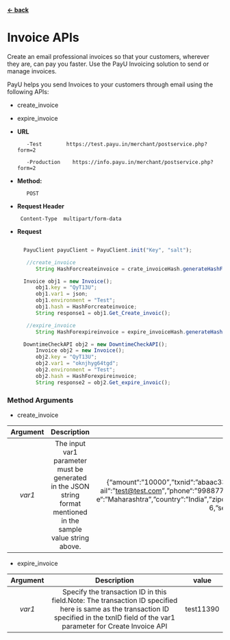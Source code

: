 [**<- back**](https://github.com/payu-intrepos/web-sdk-java/blob/main/README.md)

# Invoice APIs
Create an email professional invoices so that your customers, wherever they are, can pay you faster. Use the PayU Invoicing solution to send or manage invoices.

PayU helps you send Invoices to your customers through email using the following APIs:

* create_invoice
* expire_invoice



* **URL**

         -Test        https://test.payu.in/merchant/postservice.php?form=2

         -Production	https://info.payu.in/merchant/postservice.php?form=2



* **Method:**

         POST


*  **Request Header**

        Content-Type  multipart/form-data


* **Request**

  ```javascript

    PayuClient payuClient = PayuClient.init("Key", "salt");

     //create_invoice
        String HashForcreateinvoice = crate_invoiceHash.generateHashForCreateInvoice();

    Invoice obj1 = new Invoice();
        obj1.key = "QyT13U";
        obj1.var1 = json;
        obj1.environment = "Test";
        obj1.hash = HashForcreateinvoice;
        String response1 = obj1.Get_Create_invoic();

     //expire_invoice
        String HashForexpireinvoice = expire_invoiceHash.generateHashForexpireInvoice();

    DowntimeCheckAPI obj2 = new DowntimeCheckAPI();
        Invoice obj2 = new Invoice();
        obj2.key = "QyT13U";
        obj2.var1 = "oknjhyg64tgd";
        obj2.environment = "Test";
        obj2.hash = HashForexpireinvoice;
        String response2 = obj2.Get_expire_invoic();

  ```



### Method Arguments

* create_invoice

| Argument |                      Description                      |                                                                                                                                                Value                                                                                                                                                |
|:--------:|:------------------------------------------------------:|:---------------------------------------------------------------------------------------------------------------------------------------------------------------------------------------------------------------------------------------------------------------------------------------------------:|
|  *var1*  | The input var1 parameter must be generated in the JSON string format mentioned in the sample value string above.  | {“amount“:”10000”,”txnid“:”abaac3332″,”productinfo“:”iPhone”,”firstname“:”Samir”,”em ail“:”test@test.com”,”phone“:”9988776655”,”address1“:”testaddress”,”city“:”Mumbai”,”stat e“:”Maharashtra”,”country“:”India”,”zipcode“:”122002″,”template_id“:”14″,”validation_period“: 6,”send_email_now“:”1”} |

* expire_invoice

| Argument |                                                                                       Description                                                                                       |   value   |
|:--------:|:--------------------------------------------------------------------------------------------------------------------------------------------------------------------------------------:|:---------:|
|  *var1*  |Specify the transaction ID in this field.Note: The transaction ID specified here is same as the transaction ID specified in the txnID field of the var1 parameter for Create Invoice API| test11390 |
